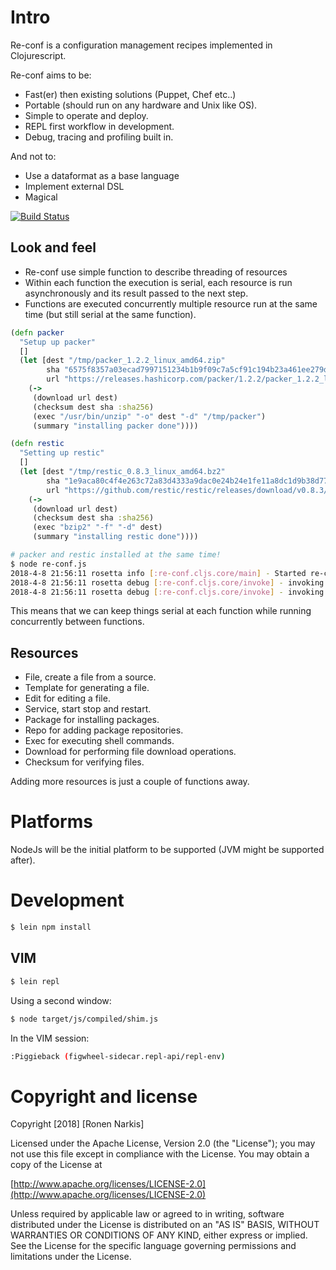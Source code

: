 # Intro

Re-conf is a configuration management recipes implemented in Clojurescript.

Re-conf aims to be:

* Fast(er) then existing solutions (Puppet, Chef etc..)
* Portable (should run on any hardware and Unix like OS).
* Simple to operate and deploy.
* REPL first workflow in development.
* Debug, tracing and profiling built in.

And not to:

* Use a dataformat as a base language
* Implement external DSL
* Magical

[![Build Status](https://travis-ci.org/re-ops/re-conf.png)](https://travis-ci.org/re-ops/re-conf)

## Look and feel

  * Re-conf use simple function to describe threading of resources
  * Within each function the execution is serial, each resource is run asynchronously and its result passed to the next step.
  * Functions are executed concurrently multiple resource run at the same time (but still serial at the same function).

```clojure
(defn packer
  "Setup up packer"
  []
  (let [dest "/tmp/packer_1.2.2_linux_amd64.zip"
        sha "6575f8357a03ecad7997151234b1b9f09c7a5cf91c194b23a461ee279d68c6a8"
        url "https://releases.hashicorp.com/packer/1.2.2/packer_1.2.2_linux_amd64.zip"]
    (->
     (download url dest)
     (checksum dest sha :sha256)
     (exec "/usr/bin/unzip" "-o" dest "-d" "/tmp/packer")
     (summary "installing packer done"))))

(defn restic
  "Setting up restic"
  []
  (let [dest "/tmp/restic_0.8.3_linux_amd64.bz2"
        sha "1e9aca80c4f4e263c72a83d4333a9dac0e24b24e1fe11a8dc1d9b38d77883705"
        url "https://github.com/restic/restic/releases/download/v0.8.3/restic_0.8.3_linux_amd64.bz2"]
    (->
     (download url dest)
     (checksum dest sha :sha256)
     (exec "bzip2" "-f" "-d" dest)
     (summary "installing restic done"))))
```

```bash
# packer and restic installed at the same time!
$ node re-conf.js
2018-4-8 21:56:11 rosetta info [:re-conf.cljs.core/main] - Started re-conf
2018-4-8 21:56:11 rosetta debug [:re-conf.cljs.core/invoke] - invoking packer
2018-4-8 21:56:11 rosetta debug [:re-conf.cljs.core/invoke] - invoking restic
```
This means that we can keep things serial at each function while running concurrently between functions.

## Resources

 * File, create a file from a source.
 * Template for generating a file.
 * Edit for editing a file.
 * Service, start stop and restart.
 * Package for installing packages.
 * Repo for adding package repositories.
 * Exec for executing shell commands.
 * Download for performing file download operations.
 * Checksum for verifying files.

Adding more resources is just a couple of functions away.

# Platforms

NodeJs will be the initial platform to be supported (JVM might be supported after).

# Development

```bash
$ lein npm install
```

## VIM

```bash
$ lein repl
```

Using a second window:

```bash
$ node target/js/compiled/shim.js
```

In the VIM session:

```bash
:Piggieback (figwheel-sidecar.repl-api/repl-env)
```

# Copyright and license

Copyright [2018] [Ronen Narkis]

Licensed under the Apache License, Version 2.0 (the "License");
you may not use this file except in compliance with the License.
You may obtain a copy of the License at

  [http://www.apache.org/licenses/LICENSE-2.0](http://www.apache.org/licenses/LICENSE-2.0)

Unless required by applicable law or agreed to in writing, software
distributed under the License is distributed on an "AS IS" BASIS,
WITHOUT WARRANTIES OR CONDITIONS OF ANY KIND, either express or implied.
See the License for the specific language governing permissions and
limitations under the License.
